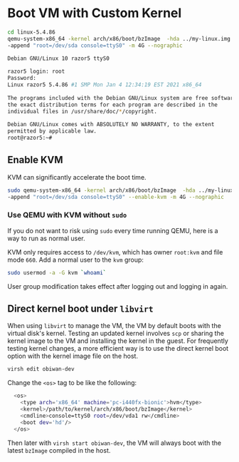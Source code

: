 # Boot VM with Custom Kernel
 
```bash
cd linux-5.4.86
qemu-system-x86_64 -kernel arch/x86/boot/bzImage  -hda ../my-linux.img \
-append "root=/dev/sda console=ttyS0" -m 4G --nographic
```
 
```bash
Debian GNU/Linux 10 razor5 ttyS0
 
razor5 login: root
Password: 
Linux razor5 5.4.86 #1 SMP Mon Jan 4 12:34:19 EST 2021 x86_64
 
The programs included with the Debian GNU/Linux system are free software;
the exact distribution terms for each program are described in the
individual files in /usr/share/doc/*/copyright.
 
Debian GNU/Linux comes with ABSOLUTELY NO WARRANTY, to the extent
permitted by applicable law.
root@razor5:~# 
```

## Enable KVM
 
KVM can significantly accelerate the boot time.
 
```bash
sudo qemu-system-x86_64 -kernel arch/x86/boot/bzImage  -hda ../my-linux.img \
-append "root=/dev/sda console=ttyS0" --enable-kvm -m 4G --nographic
```
 
### Use QEMU with KVM without `sudo`

If you do not want to risk using `sudo` every time running QEMU, here is a way to run as normal user.

KVM only requires access to `/dev/kvm`, which has owner `root:kvm` and file mode `660`. Add a normal user to the `kvm` group:

```bash
sudo usermod -a -G kvm `whoami`
```

User group modification takes effect after logging out and logging in again.

## Direct kernel boot under `libvirt`

When using `libvirt` to manage the VM, the VM by default boots with the virtual disk's kernel. Testing an updated kernel involves `scp` or sharing the kernel image to the VM and installing the kernel in the guest. For frequently testing kernel changes, a more efficient way is to 
use the direct kernel boot option with the kernel image file on the host.

```bash
virsh edit obiwan-dev
```

Change the `<os>` tag to be like the following:

```bash
  <os>
    <type arch='x86_64' machine='pc-i440fx-bionic'>hvm</type>
    <kernel>/path/to/kernel/arch/x86/boot/bzImage</kernel>
    <cmdline>console=ttyS0 root=/dev/vda1 rw</cmdline>
    <boot dev='hd'/>
  </os>
```

Then later with `virsh start obiwan-dev`, the VM will always boot with the latest `bzImage` compiled in the host.




